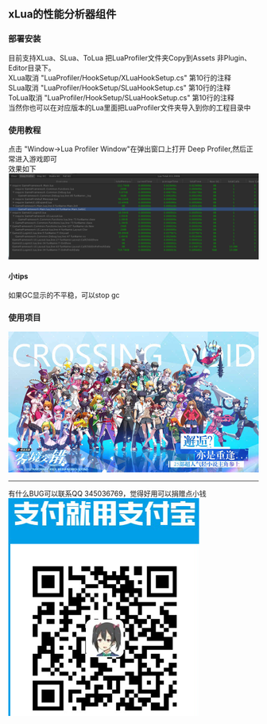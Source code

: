 ## xLua的性能分析器组件


### 部署安装
目前支持XLua、SLua、ToLua
把LuaProfiler文件夹Copy到Assets 非Plugin、Editor目录下。
<br/>
XLua取消 "LuaProfiler/HookSetup/XLuaHookSetup.cs" 第10行的注释
<br/>
SLua取消 "LuaProfiler/HookSetup/SLuaHookSetup.cs" 第10行的注释
<br/>
ToLua取消 "LuaProfiler/HookSetup/SLuaHookSetup.cs" 第10行的注释
<br/>
当然你也可以在对应版本的Lua里面把LuaProfiler文件夹导入到你的工程目录中

### 使用教程
点击 "Window->Lua Profiler Window"在弹出窗口上打开 Deep Profiler,然后正常进入游戏即可
<br/>
效果如下
![](doc/profiler.png)
<br/>
#### 小tips
如果GC显示的不平稳，可以stop gc

### 使用项目
![](doc/ljjc.jpg)

---
有什么BUG可以联系QQ 345036769，觉得好用可以捐赠点小钱
<br/>
![](doc/zfb.png)
